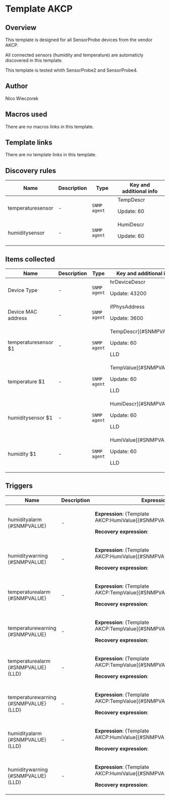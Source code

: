 # Template AKCP

## Overview

This template is designed for all SensorProbe devices from the vendor AKCP.


All connected sensors (humidity and temperature) are automaticly discovered in this template.


This template is tested whith SensorProbe2 and SensorProbe4.



## Author

Nico Wieczorek

## Macros used

There are no macros links in this template.

## Template links

There are no template links in this template.

## Discovery rules

|Name|Description|Type|Key and additional info|
|----|-----------|----|----|
|temperaturesensor|<p>-</p>|`SNMP agent`|TempDescr<p>Update: 60</p>|
|humiditysensor|<p>-</p>|`SNMP agent`|HumiDescr<p>Update: 60</p>|
## Items collected

|Name|Description|Type|Key and additional info|
|----|-----------|----|----|
|Device Type|<p>-</p>|`SNMP agent`|hrDeviceDescr<p>Update: 43200</p>|
|Device MAC address|<p>-</p>|`SNMP agent`|ifPhysAddress<p>Update: 3600</p>|
|temperaturesensor $1|<p>-</p>|`SNMP agent`|TempDescr[{#SNMPVALUE}]<p>Update: 60</p><p>LLD</p>|
|temperature $1|<p>-</p>|`SNMP agent`|TempValue[{#SNMPVALUE}]<p>Update: 60</p><p>LLD</p>|
|humiditysensor $1|<p>-</p>|`SNMP agent`|HumiDescr[{#SNMPVALUE}]<p>Update: 60</p><p>LLD</p>|
|humidity $1|<p>-</p>|`SNMP agent`|HumiValue[{#SNMPVALUE}]<p>Update: 60</p><p>LLD</p>|
## Triggers

|Name|Description|Expression|Priority|
|----|-----------|----------|--------|
|humidityalarm {#SNMPVALUE}|<p>-</p>|<p>**Expression**: {Template AKCP:HumiValue[{#SNMPVALUE}].last(,300)}>85</p><p>**Recovery expression**: </p>|disaster|
|humiditywarning {#SNMPVALUE}|<p>-</p>|<p>**Expression**: {Template AKCP:HumiValue[{#SNMPVALUE}].last(,300)}>75</p><p>**Recovery expression**: </p>|warning|
|temperaturealarm {#SNMPVALUE}|<p>-</p>|<p>**Expression**: {Template AKCP:TempValue[{#SNMPVALUE}].last(,300)}>40</p><p>**Recovery expression**: </p>|disaster|
|temperaturewarning {#SNMPVALUE}|<p>-</p>|<p>**Expression**: {Template AKCP:TempValue[{#SNMPVALUE}].last(,300)}>30</p><p>**Recovery expression**: </p>|warning|
|temperaturealarm {#SNMPVALUE} (LLD)|<p>-</p>|<p>**Expression**: {Template AKCP:TempValue[{#SNMPVALUE}].last(,300)}>40</p><p>**Recovery expression**: </p>|disaster|
|temperaturewarning {#SNMPVALUE} (LLD)|<p>-</p>|<p>**Expression**: {Template AKCP:TempValue[{#SNMPVALUE}].last(,300)}>30</p><p>**Recovery expression**: </p>|warning|
|humidityalarm {#SNMPVALUE} (LLD)|<p>-</p>|<p>**Expression**: {Template AKCP:HumiValue[{#SNMPVALUE}].last(,300)}>85</p><p>**Recovery expression**: </p>|disaster|
|humiditywarning {#SNMPVALUE} (LLD)|<p>-</p>|<p>**Expression**: {Template AKCP:HumiValue[{#SNMPVALUE}].last(,300)}>75</p><p>**Recovery expression**: </p>|warning|
